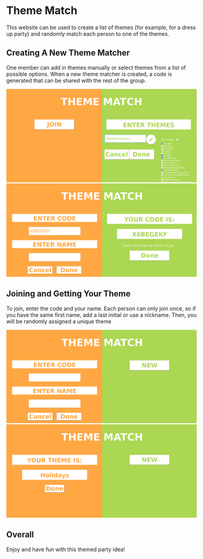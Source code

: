 # Theme Match

This website can be used to create a list of themes (for example, for a dress up party) and randomly match each person to one of the themes.

## Creating A New Theme Matcher

One member can add in themes manually or select themes from a list of possible options. When a new theme matcher is created, a code is generated that can be shared with the rest of the group.

![Image of theme list.](./screenshots/theme-list.png "Creating a theme list")
![Image of code for theme.](./screenshots/new-code.png "Code for theme match")

## Joining and Getting Your Theme

To join, enter the code and your name. Each person can only join once, so if you have the same first name, add a last initial or use a nickname. Then, you will be randomly assigned a unique theme

![Image of place to enter code and name.](./screenshots/entering-code.png "Entering code and name")
![Image of getting randomized unique theme.](./screenshots/get-theme.png "Getting your theme")

## Overall

Enjoy and have fun with this themed party idea!
